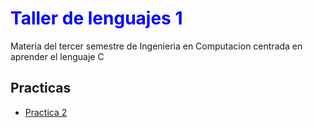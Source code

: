 <h1 style="color: blue">Taller de lenguajes 1</h1>

<p>Materia del tercer semestre de Ingenieria en Computacion centrada en aprender el lenguaje C</p>

<h2>Practicas</h2>
<ul>
<li><a href="https://github.com/JuanCruzFerreiraM/Taller-de-Lenguajes-1/tree/master/Practica%202">Practica 2</a></li> 
</ul>